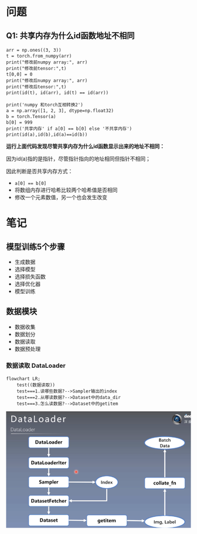 # 问题
## Q1: 共享内存为什么id函数地址不相同
```
arr = np.ones((3, 3))
t = torch.from_numpy(arr)
print("修改前numpy array:", arr)
print("修改前tensor:",t)
t[0,0] = 0
print("修改后numpy array:", arr)
print("修改后tensor:",t)
print(id(t), id(arr), id(t) == id(arr))

print('numpy 和torch互相转换2')
a = np.array([1, 2, 3], dtype=np.float32)
b = torch.Tensor(a)
b[0] = 999
print('共享内存' if a[0] == b[0] else '不共享内存')
print(id(a),id(b),id(a)==id(b))
```
**运行上面代码发现尽管共享内存为什么id函数显示出来的地址不相同：**

因为id(a)指的是指针，尽管指针指向的地址相同但指针不相同；

因此判断是否共享内存方式：
* `a[0] == b[0]`
* 将数组内存进行哈希比较两个哈希值是否相同
* 修改一个元素数值，另一个也会发生改变

# 笔记
## 模型训练5个步骤
* 生成数据
* 选择模型
* 选择损失函数
* 选择优化器
* 模型训练

## 数据模块 
* 数据收集
* 数据划分
* 数据读取
* 数据预处理

### 数据读取 DataLoader

```mermaid
flowchart LR;
	test((数据读取))
	test===1.读哪些数据?-->Sampler输出的index
	test===2.从哪读数据?-->Dataset中的data_dir
	test===3.怎么读数据?-->Dataset中的getitem
```

![img.png](img.png)

